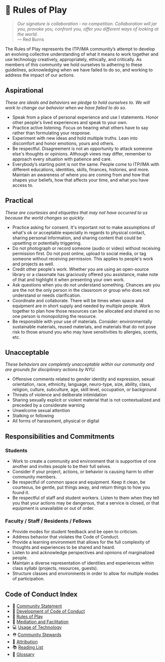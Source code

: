 # 🌈 Rules of Play

> *Our signature is collaboration - no competition. Collaboration will jar you, provoke you, confront you, offer you different ways of looking at the world.*<br/> — Red Burns

The Rules of Play represents the ITP/IMA community’s attempt to develop an evolving collective understanding of what it means to work together and use technology creatively, appropriately, ethically, and critically. As members of this community we hold ourselves to adhering to these guidelines, acknowledging when we have failed to do so, and working to address the impact of our actions.

## Aspirational

*These are ideals and behaviors we pledge to hold ourselves to. We will work to change our behavior when we have failed to do so.*

- Speak from a place of personal experience and use I statements. Honor other people's lived experiences and speak to your own.
- Practice active listening. Focus on hearing what others have to say rather than formulating your response.
- Experiment with new ideas and hold multiple truths. Lean into discomfort and honor emotions, yours and others.
- Be respectful. Disagreement is not an opportunity to attack someone else's thoughts or opinions. Although views may differ, remember to approach every situation with patience and care.
- Everybody’s starting point is not the same. People come to ITP/IMA with different educations, identities, skills, finances, histories, and more. Maintain an awareness of where you are coming from and how that shapes your beliefs, how that affects your time, and what you have access to.

## Practical

*These are courtesies and etiquettes that may not have occurred to us because the world changes so quickly.*

- Practice asking for consent. It's important not to make assumptions of what's ok or acceptable especially in regards to physical contact, sharing personal information, and sharing content that could be upsetting or potentially triggering.
- Do not photograph or record someone (audio or video) without receiving permission first. Do not post online, upload to social media, or tag someone without receiving permission. This applies to people's work and projects as well.
- Credit other people's work. Whether you are using an open-source library or a classmate has graciously offered you assistance, make note of that and highlight it when presenting your own work.
- Ask questions when you do not understand something. Chances are you are the not the only person in the classroom or group who does not understand or needs clarification.
- Coordinate and collaborate. There will be times when space and equipment are in short supply and needed by multiple people. Work together to plan how those resources can be allocated and shared so no one person is monopolizing the resource.
- Be responsible with your use of materials. Consider: environmentally sustainable materials, reused materials, and materials that do not pose risk to those around you who may have sensitivities to allergies, scents, etc.  

## Unacceptable

*These behaviors are completely unacceptable within our community and are grounds for disciplinary actions by NYU.*

- Offensive comments related to gender identity and expression, sexual orientation, race, ethnicity, language, neuro-type, size, ability, class, religion, culture, subculture, age, skill level, occupation, or background
- Threats of violence and deliberate intimidation
- Sharing sexually explicit or violent material that is not contextualized and preceded by a considerate warning
- Unwelcome sexual attention
- Stalking or following
- All forms of harassment, physical or digital

## Responsibilities and Commitments

### Students

- Work to create a community and environment that is supportive of one another and invites people to be their full selves.
- Consider if your project, actions, or behavior is causing harm to other community members.
- Be respectful of common space and equipment. Keep it clean, be courteous, be gentle, put things away, and return things to how you found it.
- Be respectful of staff and student workers. Listen to them when they tell you that your actions may be dangerous, that a service is closed, or that equipment is unavailable or out of order.

### Faculty / Staff / Residents / Fellows

- Provide modes for student feedback and be open to criticism.
- Address behavior that violates the Code of Conduct.
- Provide a learning environment that allows for the full complexity of thoughts and experiences to be shared and heard.
- Listen to and acknowledge perspectives and opinions of marginalized people.
- Maintain a diverse representation of identities and experiences within class syllabi (projects, resources, guests).
- Structure classes and environments in order to allow for multiple modes of participation.

## Code of Conduct Index
* 🌈 [Community Statement](community-statement.md)
* 🚧 [Development of Code of Conduct](CONTRIBUTING.md)
* 🌈 [Rules of Play](rules-of-play.md)
* 💜 [Mediation and Facilitation](mediation-facilitation.md)
* 💻 [Usage of Technology](usage-of-technology.md)
* ⛑ [Community Stewards](community-stewards.md)
* 🔗 [Attribution](attribution.md)
* 📚 [Reading List](reading-list.md)
* 📇 [Glossary](glossary.md)